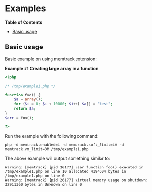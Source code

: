 Examples
========

**Table of Contents**

-   [Basic usage](/memtrack/examples.html#Basic%20usage)

Basic usage
-----------

Basic example on using memtrack extension:

**Example \#1 Creating large array in a function**

``` php
<?php

/* /tmp/example1.php */

function foo() {
    $a = array();
    for ($i = 0; $i < 10000; $i++) $a[] = "test";
    return $a;
}
$arr = foo();

?>
```

Run the example with the following command:

    php -d memtrack.enabled=1 -d memtrack.soft_limit=1M -d memtrack.vm_limit=3M /tmp/example1.php

The above example will output something similar to:

    Warning: [memtrack] [pid 26177] user function foo() executed in /tmp/example1.php on line 10 allocated 4194304 bytes in /tmp/example1.php on line 0
    Warning: [memtrack] [pid 26177] virtual memory usage on shutdown: 32911360 bytes in Unknown on line 0
